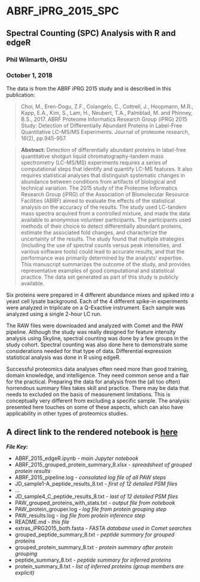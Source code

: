 # ABRF_iPRG_2015_SPC

## Spectral Counting (SPC) Analysis with R and edgeR
### Phil Wilmarth, OHSU
### October 1, 2018

The data is from the ABRF iPRG 2015 study and is described in this publication:

> Choi, M., Eren-Dogu, Z.F., Colangelo, C., Cottrell, J., Hoopmann, M.R., Kapp, E.A., Kim, S., Lam, H., Neubert, T.A., Palmblad, M. and Phinney, B.S., 2017. ABRF Proteome Informatics Research Group (iPRG) 2015 Study: Detection of Differentially Abundant Proteins in Label-Free Quantitative LC–MS/MS Experiments. Journal of proteome research, 16(2), pp.945-957.

> **Abstract:**
Detection of differentially abundant proteins in label-free quantitative shotgun liquid chromatography-tandem mass spectrometry (LC-MS/MS) experiments requires a series of computational steps that identify and quantify LC-MS features. It also requires statistical analyses that distinguish systematic changes in abundance between conditions from artifacts of biological and technical variation. The 2015 study of the Proteome Informatics Research Group (iPRG) of the Association of Biomolecular Resource Facilities (ABRF) aimed to evaluate the effects of the statistical analysis on the accuracy of the results. The study used LC-tandem mass spectra acquired from a controlled mixture, and made the data available to anonymous volunteer participants. The participants used methods of their choice to detect differentially abundant proteins, estimate the associated fold changes, and characterize the uncertainty of the results. The study found that multiple strategies (including the use of spectral counts versus peak intensities, and various software tools) could lead to accurate results, and that the performance was primarily determined by the analysts' expertise. This manuscript summarizes the outcome of the study, and provides representative examples of good computational and statistical practice. The data set generated as part of this study is publicly available.

Six proteins were prepared in 4 different abundance mixes and spiked into a yeast cell lysate background. Each of the 4 different spike-in experiments were analyzed in triplicate on a Q-Exactive instrument. Each sample was analyzed using a single 2-hour LC run.

The RAW files were downloaded and analyzed with Comet and the PAW pipeline. Although the study was really designed for feature intensity analysis using Skyline, spectral counting was done by a few groups in the study cohort. Spectral counting was also done here to demonstrate some considerations needed for that type of data. Differential expression statistical analysis was done in R using edgeR.

Successful proteomics data analyses often need more than good training, domain knowledge, and intelligence. They need common sense and a flair for the practical. Preparing the data for analysis from the (all too often) horrendous summary files takes skill and practice. There may be data that needs to excluded on the basis of measurement limitations. This is conceptually very different from excluding a specific sample. The analysis presented here touches on some of these aspects, which can also have applicability in other types of proteomics studies.

A direct link to the rendered notebook is [here](https://pwilmart.github.io/TMT_analysis_examples/ABRF_2015_edgeR.html)
---

**_File Key:_**
* ABRF_2015_edgeR.ipynb - _main Jupyter notebook_
* ABRF_2015_grouped_protein_summary_8.xlsx - _spreadsheet of grouped protein results_
* ABRF_2015_pipeline.log - _consolated log file of all PAW steps_
* JD_sample1-A_peptide_results_8.txt - _first of 12 detailed PSM files_
* ...
* JD_sample4_C_peptide_results_8.txt - _last of 12 detailed PSM files_
* PAW_grouped_proteins_with_stats.txt - _output file from notebook_
* PAW_protein_grouper.log - _log file from protein grouping step_
* PAW_results.log - _log file from protein inference step_
* README.md - _this file_
* extras_iPRG2015_both.fasta - _FASTA database used in Comet searches_
* grouped_peptide_summary_8.txt - _peptide summary for grouped proteins_
* grouped_protein_summary_8.txt - _protein summary after protein grouping_
* peptide_summary_8.txt - _peptide summary for inferred proteins_
* protein_summary_8.txt - _list of inferred proteins (group members are explicit)_
